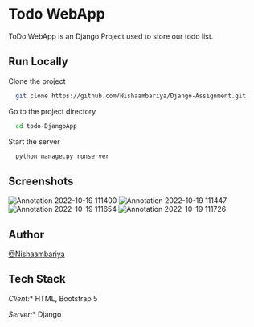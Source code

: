 # Todo WebApp

ToDo WebApp is an Django Project used to store our todo list.



## Run Locally

Clone the project

```bash
  git clone https://github.com/Nishaambariya/Django-Assignment.git
```

Go to the project directory

```bash
  cd todo-DjangoApp
```

Start the server

```bash
  python manage.py runserver
```

## Screenshots


![Annotation 2022-10-19 111400](https://user-images.githubusercontent.com/53992670/196608559-817c0935-1f22-456e-9d85-9e2f8e093c73.jpg)
![Annotation 2022-10-19 111447](https://user-images.githubusercontent.com/53992670/196608579-21c7a78c-276a-4e59-997e-2eafac635614.jpg)
![Annotation 2022-10-19 111654](https://user-images.githubusercontent.com/53992670/196608595-20cfca16-fbe4-4866-b8bb-b56845a0250b.jpg)
![Annotation 2022-10-19 111726](https://user-images.githubusercontent.com/53992670/196608615-7e142cd7-ed4e-49f2-9683-e2aebfbdcf97.jpg)

## Author

[@Nishaambariya](https://github.com/Nishaambariya)


## Tech Stack

*Client:** HTML, Bootstrap 5

*Server:** Django
